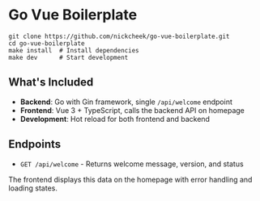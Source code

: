 # Go Vue Boilerplate

```
git clone https://github.com/nickcheek/go-vue-boilerplate.git
cd go-vue-boilerplate
make install  # Install dependencies
make dev      # Start development
```

## What's Included

- **Backend**: Go with Gin framework, single `/api/welcome` endpoint
- **Frontend**: Vue 3 + TypeScript, calls the backend API on homepage
- **Development**: Hot reload for both frontend and backend

## Endpoints

- `GET /api/welcome` - Returns welcome message, version, and status

The frontend displays this data on the homepage with error handling and loading states.
